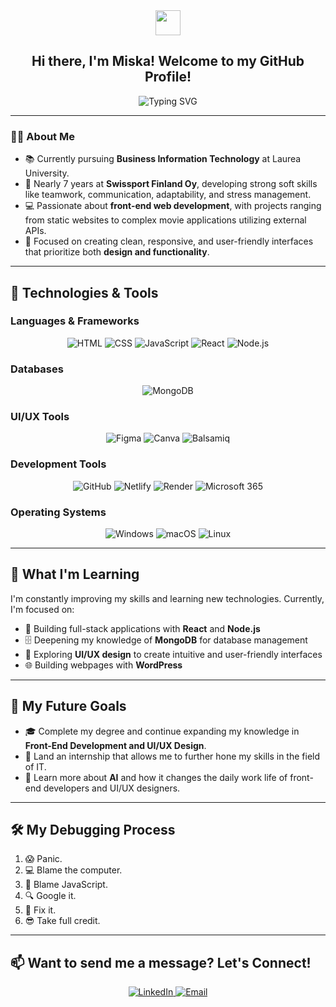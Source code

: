 <!-- Your improved GitHub README starts here -->

<div align="center">
  <img src="https://media.giphy.com/media/hvRJCLFzcasrR4ia7z/giphy.gif" width="40px">
  <h2>Hi there, I'm Miska! Welcome to my GitHub Profile!</h2>
  
  <img src="https://readme-typing-svg.herokuapp.com?font=Fira+Code&size=28&pause=1000&color=39FF14&width=500&lines=Aspiring+Front-End+Developer;Always+learning+something+new!;Code%2C+Coffee%2C+Repeat" alt="Typing SVG">
</div>

---

### 👨‍🎓 **About Me**

- 📚 Currently pursuing **Business Information Technology** at Laurea University.
- 💼 Nearly 7 years at **Swissport Finland Oy**, developing strong soft skills like teamwork, communication, adaptability, and stress management.
- 💻 Passionate about **front-end web development**, with projects ranging from static websites to complex movie applications utilizing external APIs.
- 🎨 Focused on creating clean, responsive, and user-friendly interfaces that prioritize both **design and functionality**.

---

## 🔧 **Technologies & Tools**

### **Languages & Frameworks**

<p align="center">
  <img src="https://img.shields.io/badge/HTML-E34F26?style=flat-square&logo=html5&logoColor=white" alt="HTML"/>
  <img src="https://img.shields.io/badge/CSS-1572B6?style=flat-square&logo=css3&logoColor=white" alt="CSS"/>
  <img src="https://img.shields.io/badge/JavaScript-F7DF1E?style=flat-square&logo=javascript&logoColor=black" alt="JavaScript"/>
  <img src="https://img.shields.io/badge/React-61DAFB?style=flat-square&logo=react&logoColor=black" alt="React"/>
  <img src="https://img.shields.io/badge/Node.js-339933?style=flat-square&logo=nodedotjs&logoColor=white" alt="Node.js"/>
</p>

### **Databases**

<p align="center">
  <img src="https://img.shields.io/badge/MongoDB-47A248?style=flat-square&logo=mongodb&logoColor=white" alt="MongoDB"/>
</p>

### **UI/UX Tools**

<p align="center">
  <img src="https://img.shields.io/badge/Figma-F24E1E?style=flat-square&logo=figma&logoColor=white" alt="Figma"/>
  <img src="https://img.shields.io/badge/Canva-00C4CC?style=flat-square&logo=canva&logoColor=white" alt="Canva"/>
  <img src="https://img.shields.io/badge/Balsamiq-000000?style=flat-square&logo=balsamiq&logoColor=white" alt="Balsamiq"/>
</p>

### **Development Tools**

<p align="center">
  <img src="https://img.shields.io/badge/GitHub-181717?style=flat-square&logo=github&logoColor=white" alt="GitHub"/>
  <img src="https://img.shields.io/badge/Netlify-00C7B7?style=flat-square&logo=netlify&logoColor=white" alt="Netlify"/>
  <img src="https://img.shields.io/badge/Render-46E3B7?style=flat-square&logo=render&logoColor=white" alt="Render"/>
  <img src="https://img.shields.io/badge/Microsoft_365-D83B01?style=flat-square&logo=microsoft&logoColor=white" alt="Microsoft 365"/>
</p>

### **Operating Systems**

<p align="center">
  <img src="https://img.shields.io/badge/Windows-0078D6?style=flat-square&logo=windows&logoColor=white" alt="Windows"/>
  <img src="https://img.shields.io/badge/macOS-000000?style=flat-square&logo=apple&logoColor=white" alt="macOS"/>
  <img src="https://img.shields.io/badge/Linux-Ubuntu-E95420?style=flat-square&logo=ubuntu&logoColor=white" alt="Linux"/>
</p>

---

## 🌱 **What I'm Learning**

I'm constantly improving my skills and learning new technologies. Currently, I'm focused on:

- 🔧 Building full-stack applications with **React** and **Node.js**
- 🗄️ Deepening my knowledge of **MongoDB** for database management
- 🎨 Exploring **UI/UX design** to create intuitive and user-friendly interfaces
- 🌐 Building webpages with **WordPress**

---

## 🚀 **My Future Goals**

- 🎓 Complete my degree and continue expanding my knowledge in **Front-End Development and UI/UX Design**.
- 💼 Land an internship that allows me to further hone my skills in the field of IT.
- 🤖 Learn more about **AI** and how it changes the daily work life of front-end developers and UI/UX designers.

---

## 🛠️ **My Debugging Process**

1. 😱 Panic.
2. 💻 Blame the computer.
3. 🤨 Blame JavaScript.
4. 🔍 Google it.
5. 🎉 Fix it.
6. 😎 Take full credit.

---

## 📫 **Want to send me a message? Let's Connect!**

<p align="center">
  <a href="https://www.linkedin.com/in/miska-tevilin-386083262/">
    <img src="https://img.shields.io/badge/LinkedIn-0077B5?style=flat-square&logo=linkedin&logoColor=white" alt="LinkedIn">
  </a>
  <a href="mailto:Miskatevilin@gmail.com">
    <img src="https://img.shields.io/badge/Email-D14836?style=flat-square&logo=gmail&logoColor=white" alt="Email">
  </a>
</p>

<!-- Your improved GitHub README ends here -->
